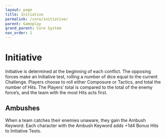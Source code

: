 ```yaml
---
layout: page
title: Initiative
permalink: /core/initiative/
parent: Gameplay
grand_parent: Core System
nav_order: 1
---
```


# Initiative

Initiative is determined at the beginning of each conflict.  The opposing forces make an Initiative test, rolling a number of dice equal to the current Challenge.  Players choose to roll either Composure or Tactics, and total the number of Hits.  The Players’ total is compared to the total of the enemy force’s, and the team with the most Hits acts first.

## Ambushes
When a team catches their enemies unaware, they gain the Ambush Keyword.  Each character with the Ambush Keyword adds +1d4 Bonus Hits to Initiative Tests.